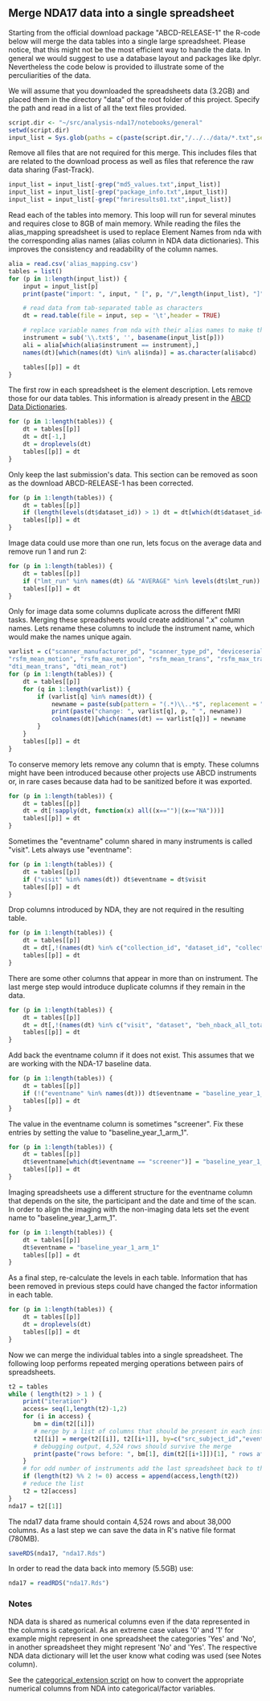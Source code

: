 ## Merge NDA17 data into a single spreadsheet

Starting from the official download package "ABCD-RELEASE-1" the R-code below will merge the data tables into a single large spreadsheet. Please notice, that this might not be the most efficient way to handle the data. In general we would suggest to use a database layout and packages like dplyr. Nevertheless the code below is provided to illustrate some of the perculiarities of the data.

We will assume that you downloaded the spreadsheets data (3.2GB) and placed them in the directory "data" of the root folder of this project. Specify the path and read in a list of all the text files provided.

```r
script.dir <- "~/src/analysis-nda17/notebooks/general"
setwd(script.dir)
input_list = Sys.glob(paths = c(paste(script.dir,"/../../data/*.txt",sep="")))
```

Remove all files that are not required for this merge. This includes files that are related to the download process as well as files that reference the raw data sharing (Fast-Track).

```r
input_list = input_list[-grep("md5_values.txt",input_list)]
input_list = input_list[-grep("package_info.txt",input_list)]
input_list = input_list[-grep("fmriresults01.txt",input_list)]
```

Read each of the tables into memory. This loop will run for several minutes and requires close to 8GB of main memory. While reading the files the alias_mapping spreadsheet is used to replace Element Names from nda with the corresponding alias names (alias column in NDA data dictionaries). This improves the consistency and readability of the column names.

```r
alia = read.csv('alias_mapping.csv')
tables = list()
for (p in 1:length(input_list)) {
    input = input_list[p]
    print(paste("import: ", input, " [", p, "/",length(input_list), "]", sep=""))

    # read data from tab-separated table as characters
    dt = read.table(file = input, sep = '\t',header = TRUE)

    # replace variable names from nda with their alias names to make them more like ABCD
    instrument = sub('\\.txt$', '', basename(input_list[p]))
    ali = alia[which(alia$instrument == instrument),]
    names(dt)[which(names(dt) %in% ali$nda)] = as.character(ali$abcd)

    tables[[p]] = dt
}
```

The first row in each spreadsheet is the element description. Lets remove those for our data tables. This information is already present in the [ABCD Data Dictionaries](https://ndar.nih.gov/data_dictionary.html?source=ABCD&submission=ALL).
```r
for (p in 1:length(tables)) {
    dt = tables[[p]]
    dt = dt[-1,]
    dt = droplevels(dt)
    tables[[p]] = dt
}
```

Only keep the last submission's data. This section can be removed as soon as the download ABCD-RELEASE-1 has been corrected.
```r
for (p in 1:length(tables)) {
    dt = tables[[p]]
    if (length(levels(dt$dataset_id)) > 1) dt = dt[which(dt$dataset_id==max(as.integer(levels(dt$dataset_id)))),]
    tables[[p]] = dt
}
```

Image data could use more than one run, lets focus on the average data and remove run 1 and run 2:
```r
for (p in 1:length(tables)) {
    dt = tables[[p]]
    if ("lmt_run" %in% names(dt) && "AVERAGE" %in% levels(dt$lmt_run)) dt = dt[dt$lmt_run == "AVERAGE",]
    tables[[p]] = dt
}
```

Only for image data some columns duplicate across the different fMRI tasks. Merging these spreadsheets would create additional ".x" column names. Lets rename these columns to include the instrument name, which would make the names unique again.
```r
varlist = c("scanner_manufacturer_pd", "scanner_type_pd", "deviceserialnumber", "magnetic_field_strength", "procdate", "pipeline_version", "mid_beta_seg_dof", "fmri_beta_gparc_tr", "fmri_beta_gparc_numtrs", "fmri_beta_gparc_mean_motion", "rsfm_tr", "rsfm_nreps", "rsfm_numtrs", 
"rsfm_mean_motion", "rsfm_max_motion", "rsfm_mean_trans", "rsfm_max_trans", "rsfm_mean_rot", "rsfm_max_rot", "respond", "dti_mean_motion",
"dti_mean_trans", "dti_mean_rot")
for (p in 1:length(tables)) {
    dt = tables[[p]]
    for (q in 1:length(varlist)) {
        if (varlist[q] %in% names(dt)) {
            newname = paste(sub(pattern = "(.*)\\..*$", replacement = "\\1", basename(input_list[p])), ".", varlist[q], sep="")
            print(paste("change: ", varlist[q], p, " ", newname))
            colnames(dt)[which(names(dt) == varlist[q])] = newname
        }
    }
    tables[[p]] = dt
}
```


To conserve memory lets remove any column that is empty. These columns might have been introduced because other projects use ABCD instruments or, in rare cases because data had to be sanitized before it was exported.
```r
for (p in 1:length(tables)) {
    dt = tables[[p]]
    dt = dt[!sapply(dt, function(x) all((x=="")|(x=="NA")))]
    tables[[p]] = dt
}
```

Sometimes the "eventname" column shared in many instruments is called "visit". Lets always use "eventname":
```r
for (p in 1:length(tables)) {
    dt = tables[[p]]
    if ("visit" %in% names(dt)) dt$eventname = dt$visit
    tables[[p]] = dt
}
```

Drop columns introduced by NDA, they are not required in the resulting table.

```r
for (p in 1:length(tables)) {
    dt = tables[[p]]
    dt = dt[,!(names(dt) %in% c("collection_id", "dataset_id", "collection_title", "promoted_subjectkey", "site", "week", "subjectkey", "study_cohort_name"))]
    tables[[p]] = dt
}
```

There are some other columns that appear in more than on instrument. The last merge step would introduce duplicate columns if they remain in the data.
```r
for (p in 1:length(tables)) {
    dt = tables[[p]]
    dt = dt[,!(names(dt) %in% c("visit", "dataset", "beh_nback_all_total", "beh_mid_perform_flag", "beh_mid_nruns", "lmt_run"))]
    tables[[p]] = dt
}
```

Add back the eventname column if it does not exist. This assumes that we are working with the NDA-17 baseline data.
```r
for (p in 1:length(tables)) {
    dt = tables[[p]]
    if (!("eventname" %in% names(dt))) dt$eventname = "baseline_year_1_arm_1"
    tables[[p]] = dt
}
```

The value in the eventname column is sometimes "screener". Fix these entries by setting the value to "baseline_year_1_arm_1".
```r
for (p in 1:length(tables)) {
    dt = tables[[p]]
    dt$eventname[which(dt$eventname == "screener")] = "baseline_year_1_arm_1"
    tables[[p]] = dt
}
```

Imaging spreadsheets use a different structure for the eventname column that depends on the site, the participant and the date and time of the scan. In order to align the imaging with the non-imaging data lets set the event name to "baseline_year_1_arm_1".
```r
for (p in 1:length(tables)) {
    dt = tables[[p]]
    dt$eventname = "baseline_year_1_arm_1"
    tables[[p]] = dt
}
```

As a final step, re-calculate the levels in each table. Information that has been removed in previous steps could have changed the factor information in each table.
```r
for (p in 1:length(tables)) {
    dt = tables[[p]]
    dt = droplevels(dt)
    tables[[p]] = dt
}
```

Now we can merge the individual tables into a single spreadsheet. The following loop performs repeated merging operations between pairs of  spreadsheets.

```r
t2 = tables
while ( length(t2) > 1 ) {
    print("iteration")
    access= seq(1,length(t2)-1,2)
    for (i in access) {
       bm = dim(t2[[i]])
       # merge by a list of columns that should be present in each instrument, replace the first element with the merge result
       t2[[i]] = merge(t2[[i]], t2[[i+1]], by=c("src_subject_id","eventname","interview_age","interview_date","gender"), all=TRUE)
       # debugging output, 4,524 rows should survive the merge
       print(paste("rows before: ", bm[1], dim(t2[[i+1]])[1], " rows after: ",dim(t2[[i]])[1], "indices: ",i,i+1," columns: ",bm[2],"+",dim(t2[[i+1]])[2], " = ",dim(t2[[i]])[2]))
    }
    # for odd number of instruments add the last spreadsheet back to the list
    if (length(t2) %% 2 != 0) access = append(access,length(t2))
    # reduce the list
    t2 = t2[access]
}
nda17 = t2[[1]]
```
The nda17 data frame should contain 4,524 rows and about 38,000 columns. As a last step we can save the data in R's native file format (780MB).

```r
saveRDS(nda17, "nda17.Rds")
```

In order to read the data back into memory (5.5GB) use:
```r
nda17 = readRDS("nda17.Rds")
```

### Notes

NDA data is shared as numerical columns even if the data represented in the columns is categorical. As an extreme case values '0' and '1' for example might represent in one spreadsheet the categories 'Yes' and 'No', in another spreadsheet they might represent 'No' and 'Yes'. The respective NDA data dictionary will let the user know what coding was used (see Notes column).

See the [categorical_extension script](categorical_extension.md) on how to convert the appropriate numerical columns from NDA into categorical/factor variables.

